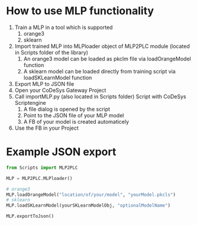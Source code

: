 # How to use MLP functionality

1. Train a MLP in a tool which is supported
    1. orange3
    2. sklearn
2. Import trained MLP into MLPloader object of MLP2PLC module (located in Scripts folder of the library)
    1. An orange3 model can be loaded as pkclm file via loadOrangeModel function
    2. A sklearn model can be loaded directly from training script via loadSKLearnModel function
3. Export MLP to JSON file
4. Open your CoDeSys Gateway Project
5. Call importMLP.py (also located in Scripts folder) Script with CoDeSys Scriptengine
    1. A file dialog is opened by the script
    2. Point to the JSON file of your MLP model
    3. A FB of your model is created automaticely
6. Use the FB in your Project

# Example JSON export

```python
from Scripts import MLP2PLC

MLP = MLP2PLC.MLPloader()

# orange3
MLP.loadOrangeModel("location/of/your/model", "yourModel.pkcls")
# sklearn
MLP.loadSKLearnModel(yourSKLearnModelObj, "optionalModelName")

MLP.exportToJson()
```
